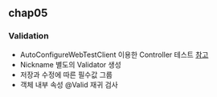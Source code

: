 ## chap05
### Validation
* AutoConfigureWebTestClient 이용한 Controller 테스트 [참고](https://docs.spring.io/spring/docs/5.1.6.RELEASE/spring-framework-reference/testing.html#webtestclient-tests)
* Nickname 별도의 Validator 생성
* 저장과 수정에 따른 필수값 그룹
* 객체 내부 속성 @Valid 재귀 검사